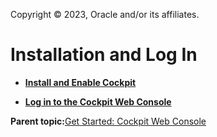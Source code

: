 Copyright © 2023, Oracle and/or its affiliates.

# Installation and Log In

-   **[Install and Enable Cockpit](../topics/cockpit-install_install_the_cockpit_package.md)**  

-   **[Log in to the Cockpit Web Console](../topics/cockpit-install_logging_into_cockpit.md)**  


**Parent topic:**[Get Started: Cockpit Web Console](../topics/cockpit-install.md)

